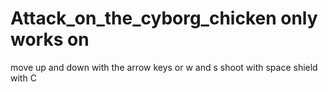 # Attack_on_the_cyborg_chicken only works on
move up and down with the arrow keys or w and s
shoot with space
shield with C
